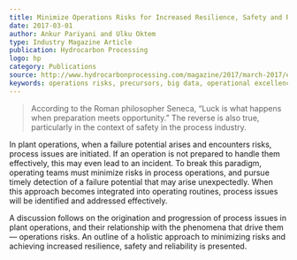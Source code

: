 ```yaml
---
title: Minimize Operations Risks for Increased Resilience, Safety and Reliability
date: 2017-03-01
author: Ankur Pariyani and Ulku Oktem
type: Industry Magazine Article
publication: Hydrocarbon Processing
logo: hp
category: Publications
source: http://www.hydrocarbonprocessing.com/magazine/2017/march-2017/environment-and-safety/minimize-operations-risks-for-increased-resilience-safety-and-reliability
keywords: operations risks, precursors, big data, operational excellence, early risk detection
---
```


> According to the Roman philosopher Seneca, “Luck is what happens when preparation meets opportunity.” The reverse is also true, particularly in the context of safety in the process industry. 

In plant operations, when a failure potential arises and encounters risks, process issues are initiated. If an operation is not prepared to handle them effectively, this may even lead to an incident. To break this paradigm, operating teams must minimize risks in process operations, and pursue timely detection of a failure potential that may arise unexpectedly. When this approach becomes integrated into operating routines, process issues will be identified and addressed effectively.

A discussion follows on the origination and progression of process issues in plant operations, and their relationship with the phenomena that drive them — operations risks. An outline of a holistic approach to minimizing risks and achieving increased resilience, safety and reliability is presented.
